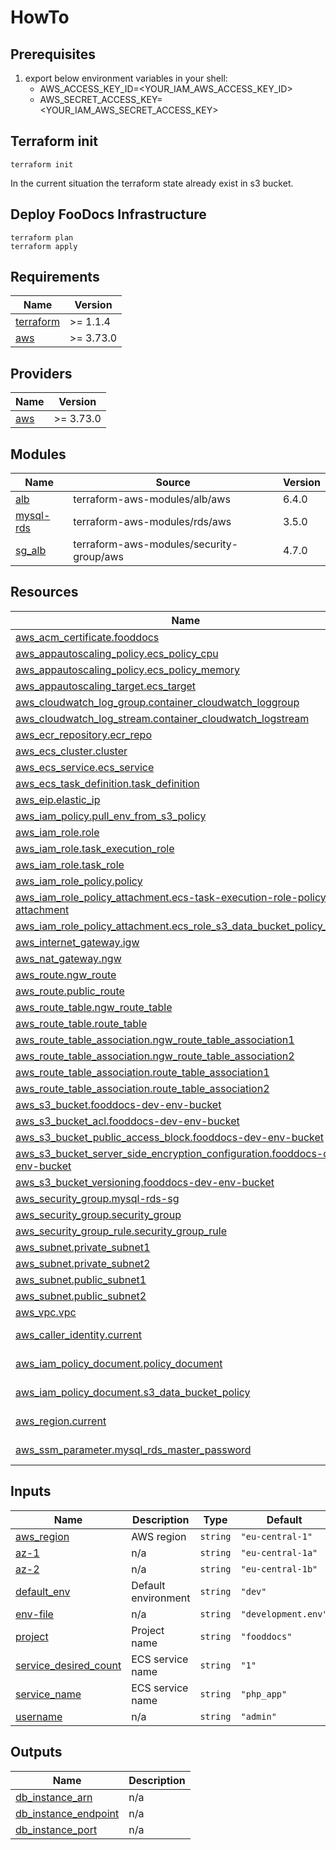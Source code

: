 # HowTo

## Prerequisites

1. export below environment variables in your shell:
   - AWS_ACCESS_KEY_ID=<YOUR_IAM_AWS_ACCESS_KEY_ID>
   - AWS_SECRET_ACCESS_KEY=<YOUR_IAM_AWS_SECRET_ACCESS_KEY>

## Terraform init

```
terraform init
```

In the current situation the terraform state already exist in s3 bucket.

## Deploy FooDocs Infrastructure

```
terraform plan
terraform apply
```

## Requirements

| Name                                                                     | Version   |
| ------------------------------------------------------------------------ | --------- |
| <a name="requirement_terraform"></a> [terraform](#requirement_terraform) | >= 1.1.4  |
| <a name="requirement_aws"></a> [aws](#requirement_aws)                   | >= 3.73.0 |

## Providers

| Name                                             | Version   |
| ------------------------------------------------ | --------- |
| <a name="provider_aws"></a> [aws](#provider_aws) | >= 3.73.0 |

## Modules

| Name                                                           | Source                                   | Version |
| -------------------------------------------------------------- | ---------------------------------------- | ------- |
| <a name="module_alb"></a> [alb](#module_alb)                   | terraform-aws-modules/alb/aws            | 6.4.0   |
| <a name="module_mysql-rds"></a> [mysql-rds](#module_mysql-rds) | terraform-aws-modules/rds/aws            | 3.5.0   |
| <a name="module_sg_alb"></a> [sg_alb](#module_sg_alb)          | terraform-aws-modules/security-group/aws | 4.7.0   |

## Resources

| Name                                                                                                                                                                                                     | Type        |
| -------------------------------------------------------------------------------------------------------------------------------------------------------------------------------------------------------- | ----------- |
| [aws_acm_certificate.fooddocs](https://registry.terraform.io/providers/hashicorp/aws/latest/docs/resources/acm_certificate)                                                                              | resource    |
| [aws_appautoscaling_policy.ecs_policy_cpu](https://registry.terraform.io/providers/hashicorp/aws/latest/docs/resources/appautoscaling_policy)                                                            | resource    |
| [aws_appautoscaling_policy.ecs_policy_memory](https://registry.terraform.io/providers/hashicorp/aws/latest/docs/resources/appautoscaling_policy)                                                         | resource    |
| [aws_appautoscaling_target.ecs_target](https://registry.terraform.io/providers/hashicorp/aws/latest/docs/resources/appautoscaling_target)                                                                | resource    |
| [aws_cloudwatch_log_group.container_cloudwatch_loggroup](https://registry.terraform.io/providers/hashicorp/aws/latest/docs/resources/cloudwatch_log_group)                                               | resource    |
| [aws_cloudwatch_log_stream.container_cloudwatch_logstream](https://registry.terraform.io/providers/hashicorp/aws/latest/docs/resources/cloudwatch_log_stream)                                            | resource    |
| [aws_ecr_repository.ecr_repo](https://registry.terraform.io/providers/hashicorp/aws/latest/docs/resources/ecr_repository)                                                                                | resource    |
| [aws_ecs_cluster.cluster](https://registry.terraform.io/providers/hashicorp/aws/latest/docs/resources/ecs_cluster)                                                                                       | resource    |
| [aws_ecs_service.ecs_service](https://registry.terraform.io/providers/hashicorp/aws/latest/docs/resources/ecs_service)                                                                                   | resource    |
| [aws_ecs_task_definition.task_definition](https://registry.terraform.io/providers/hashicorp/aws/latest/docs/resources/ecs_task_definition)                                                               | resource    |
| [aws_eip.elastic_ip](https://registry.terraform.io/providers/hashicorp/aws/latest/docs/resources/eip)                                                                                                    | resource    |
| [aws_iam_policy.pull_env_from_s3_policy](https://registry.terraform.io/providers/hashicorp/aws/latest/docs/resources/iam_policy)                                                                         | resource    |
| [aws_iam_role.role](https://registry.terraform.io/providers/hashicorp/aws/latest/docs/resources/iam_role)                                                                                                | resource    |
| [aws_iam_role.task_execution_role](https://registry.terraform.io/providers/hashicorp/aws/latest/docs/resources/iam_role)                                                                                 | resource    |
| [aws_iam_role.task_role](https://registry.terraform.io/providers/hashicorp/aws/latest/docs/resources/iam_role)                                                                                           | resource    |
| [aws_iam_role_policy.policy](https://registry.terraform.io/providers/hashicorp/aws/latest/docs/resources/iam_role_policy)                                                                                | resource    |
| [aws_iam_role_policy_attachment.ecs-task-execution-role-policy-attachment](https://registry.terraform.io/providers/hashicorp/aws/latest/docs/resources/iam_role_policy_attachment)                       | resource    |
| [aws_iam_role_policy_attachment.ecs_role_s3_data_bucket_policy_attach](https://registry.terraform.io/providers/hashicorp/aws/latest/docs/resources/iam_role_policy_attachment)                           | resource    |
| [aws_internet_gateway.igw](https://registry.terraform.io/providers/hashicorp/aws/latest/docs/resources/internet_gateway)                                                                                 | resource    |
| [aws_nat_gateway.ngw](https://registry.terraform.io/providers/hashicorp/aws/latest/docs/resources/nat_gateway)                                                                                           | resource    |
| [aws_route.ngw_route](https://registry.terraform.io/providers/hashicorp/aws/latest/docs/resources/route)                                                                                                 | resource    |
| [aws_route.public_route](https://registry.terraform.io/providers/hashicorp/aws/latest/docs/resources/route)                                                                                              | resource    |
| [aws_route_table.ngw_route_table](https://registry.terraform.io/providers/hashicorp/aws/latest/docs/resources/route_table)                                                                               | resource    |
| [aws_route_table.route_table](https://registry.terraform.io/providers/hashicorp/aws/latest/docs/resources/route_table)                                                                                   | resource    |
| [aws_route_table_association.ngw_route_table_association1](https://registry.terraform.io/providers/hashicorp/aws/latest/docs/resources/route_table_association)                                          | resource    |
| [aws_route_table_association.ngw_route_table_association2](https://registry.terraform.io/providers/hashicorp/aws/latest/docs/resources/route_table_association)                                          | resource    |
| [aws_route_table_association.route_table_association1](https://registry.terraform.io/providers/hashicorp/aws/latest/docs/resources/route_table_association)                                              | resource    |
| [aws_route_table_association.route_table_association2](https://registry.terraform.io/providers/hashicorp/aws/latest/docs/resources/route_table_association)                                              | resource    |
| [aws_s3_bucket.fooddocs-dev-env-bucket](https://registry.terraform.io/providers/hashicorp/aws/latest/docs/resources/s3_bucket)                                                                           | resource    |
| [aws_s3_bucket_acl.fooddocs-dev-env-bucket](https://registry.terraform.io/providers/hashicorp/aws/latest/docs/resources/s3_bucket_acl)                                                                   | resource    |
| [aws_s3_bucket_public_access_block.fooddocs-dev-env-bucket](https://registry.terraform.io/providers/hashicorp/aws/latest/docs/resources/s3_bucket_public_access_block)                                   | resource    |
| [aws_s3_bucket_server_side_encryption_configuration.fooddocs-dev-env-bucket](https://registry.terraform.io/providers/hashicorp/aws/latest/docs/resources/s3_bucket_server_side_encryption_configuration) | resource    |
| [aws_s3_bucket_versioning.fooddocs-dev-env-bucket](https://registry.terraform.io/providers/hashicorp/aws/latest/docs/resources/s3_bucket_versioning)                                                     | resource    |
| [aws_security_group.mysql-rds-sg](https://registry.terraform.io/providers/hashicorp/aws/latest/docs/resources/security_group)                                                                            | resource    |
| [aws_security_group.security_group](https://registry.terraform.io/providers/hashicorp/aws/latest/docs/resources/security_group)                                                                          | resource    |
| [aws_security_group_rule.security_group_rule](https://registry.terraform.io/providers/hashicorp/aws/latest/docs/resources/security_group_rule)                                                           | resource    |
| [aws_subnet.private_subnet1](https://registry.terraform.io/providers/hashicorp/aws/latest/docs/resources/subnet)                                                                                         | resource    |
| [aws_subnet.private_subnet2](https://registry.terraform.io/providers/hashicorp/aws/latest/docs/resources/subnet)                                                                                         | resource    |
| [aws_subnet.public_subnet1](https://registry.terraform.io/providers/hashicorp/aws/latest/docs/resources/subnet)                                                                                          | resource    |
| [aws_subnet.public_subnet2](https://registry.terraform.io/providers/hashicorp/aws/latest/docs/resources/subnet)                                                                                          | resource    |
| [aws_vpc.vpc](https://registry.terraform.io/providers/hashicorp/aws/latest/docs/resources/vpc)                                                                                                           | resource    |
| [aws_caller_identity.current](https://registry.terraform.io/providers/hashicorp/aws/latest/docs/data-sources/caller_identity)                                                                            | data source |
| [aws_iam_policy_document.policy_document](https://registry.terraform.io/providers/hashicorp/aws/latest/docs/data-sources/iam_policy_document)                                                            | data source |
| [aws_iam_policy_document.s3_data_bucket_policy](https://registry.terraform.io/providers/hashicorp/aws/latest/docs/data-sources/iam_policy_document)                                                      | data source |
| [aws_region.current](https://registry.terraform.io/providers/hashicorp/aws/latest/docs/data-sources/region)                                                                                              | data source |
| [aws_ssm_parameter.mysql_rds_master_password](https://registry.terraform.io/providers/hashicorp/aws/latest/docs/data-sources/ssm_parameter)                                                              | data source |

## Inputs

| Name                                                                                             | Description         | Type     | Default             | Required |
| ------------------------------------------------------------------------------------------------ | ------------------- | -------- | ------------------- | :------: |
| <a name="input_aws_region"></a> [aws_region](#input_aws_region)                                  | AWS region          | `string` | `"eu-central-1"`    |    no    |
| <a name="input_az-1"></a> [az-1](#input_az-1)                                                    | n/a                 | `string` | `"eu-central-1a"`   |    no    |
| <a name="input_az-2"></a> [az-2](#input_az-2)                                                    | n/a                 | `string` | `"eu-central-1b"`   |    no    |
| <a name="input_default_env"></a> [default_env](#input_default_env)                               | Default environment | `string` | `"dev"`             |    no    |
| <a name="input_env-file"></a> [env-file](#input_env-file)                                        | n/a                 | `string` | `"development.env"` |    no    |
| <a name="input_project"></a> [project](#input_project)                                           | Project name        | `string` | `"fooddocs"`        |    no    |
| <a name="input_service_desired_count"></a> [service_desired_count](#input_service_desired_count) | ECS service name    | `string` | `"1"`               |    no    |
| <a name="input_service_name"></a> [service_name](#input_service_name)                            | ECS service name    | `string` | `"php_app"`         |    no    |
| <a name="input_username"></a> [username](#input_username)                                        | n/a                 | `string` | `"admin"`           |    no    |

## Outputs

| Name                                                                                            | Description |
| ----------------------------------------------------------------------------------------------- | ----------- |
| <a name="output_db_instance_arn"></a> [db_instance_arn](#output_db_instance_arn)                | n/a         |
| <a name="output_db_instance_endpoint"></a> [db_instance_endpoint](#output_db_instance_endpoint) | n/a         |
| <a name="output_db_instance_port"></a> [db_instance_port](#output_db_instance_port)             | n/a         |
